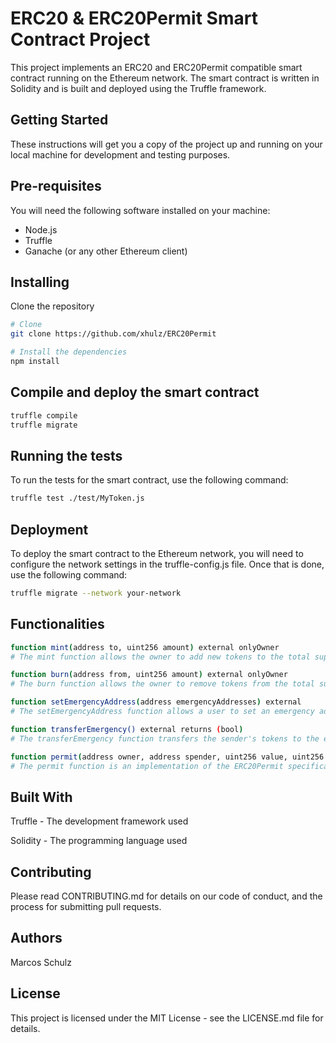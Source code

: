 # ERC20 & ERC20Permit Smart Contract Project
This project implements an ERC20 and ERC20Permit compatible smart contract running on the Ethereum network. The smart contract is written in Solidity and is built and deployed using the Truffle framework.

## Getting Started
These instructions will get you a copy of the project up and running on your local machine for development and testing purposes.

## Pre-requisites
You will need the following software installed on your machine:

- Node.js
- Truffle
- Ganache (or any other Ethereum client)

## Installing
Clone the repository

```bash
# Clone
git clone https://github.com/xhulz/ERC20Permit

# Install the dependencies
npm install
```

## Compile and deploy the smart contract

```bash
truffle compile
truffle migrate
```

## Running the tests
To run the tests for the smart contract, use the following command:

```bash
truffle test ./test/MyToken.js 
```

## Deployment
To deploy the smart contract to the Ethereum network, you will need to configure the network settings in the truffle-config.js file. Once that is done, use the following command:

```bash
truffle migrate --network your-network
```

## Functionalities

```bash
function mint(address to, uint256 amount) external onlyOwner
# The mint function allows the owner to add new tokens to the total supply.

function burn(address from, uint256 amount) external onlyOwner
# The burn function allows the owner to remove tokens from the total supply.

function setEmergencyAddress(address emergencyAddresses) external
# The setEmergencyAddress function allows a user to set an emergency address to which their tokens will be transferred in case of emergency.

function transferEmergency() external returns (bool)
# The transferEmergency function transfers the sender's tokens to the emergency address set by the user.

function permit(address owner, address spender, uint256 value, uint256 deadline, uint8 v, bytes32 r, bytes32 s) public virtual override {
# The permit function is an implementation of the ERC20Permit specification. This function allows the owner of the smart contract to grant an spender the right to transfer a specific amount of tokens within a specified deadline. The permit function takes in several parameters including the address of the owner and the spender, the amount of tokens to be transferred, the deadline, and signed message data (v, r, and s) which provides evidence of the owner's intent to grant the spender permission.
```

## Built With
Truffle - The development framework used

Solidity - The programming language used

## Contributing
Please read CONTRIBUTING.md for details on our code of conduct, and the process for submitting pull requests.

## Authors
Marcos Schulz

## License
This project is licensed under the MIT License - see the LICENSE.md file for details.
